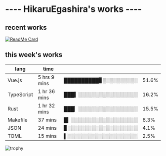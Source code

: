 # ---- HikaruEgashira's works ----

## recent works

[![ReadMe Card](https://github-readme-stats.vercel.app/api/pin/?username=twin-te&repo=twinte-front)](https://github.com/twin-te/twinte-front)

## this week's works

| lang        | time           |                       |        |
| ----------- | -------------- | --------------------- | ------ |
| Vue.js      | 5 hrs 9 mins   | ██████████▊░░░░░░░░░░ |  51.6% |
| TypeScript  | 1 hr 36 mins   | ███▍░░░░░░░░░░░░░░░░░ |  16.2% |
| Rust        | 1 hr 32 mins   | ███▏░░░░░░░░░░░░░░░░░ |  15.5% |
| Makefile    | 37 mins        | █▎░░░░░░░░░░░░░░░░░░░ |   6.3% |
| JSON        | 24 mins        | ▊░░░░░░░░░░░░░░░░░░░░ |   4.1% |
| TOML        | 15 mins        | ▌░░░░░░░░░░░░░░░░░░░░ |   2.5% |

![trophy](https://github-profile-trophy.vercel.app/?username=HikaruEgashira&theme=flat)
